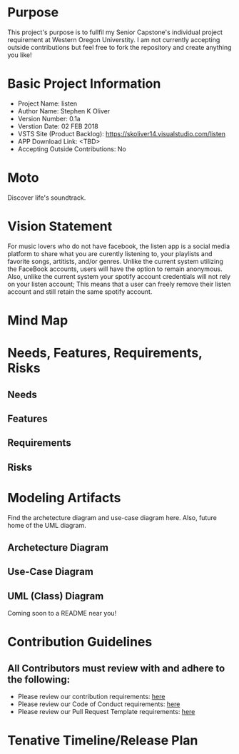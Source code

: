 # Purpose
This project's purpose is to fullfil my Senior Capstone's individual project 
requirement at Western Oregon Universtity. I am not currently accepting outside
contributions but feel free to fork the repository and create anything you like!

# Basic Project Information
* Project Name: listen
* Author Name: Stephen K Oliver
* Version Number: 0.1a
* Verstion Date: 02 FEB 2018
* VSTS Site (Product Backlog): https://skoliver14.visualstudio.com/listen
* APP Download Link: \<TBD\>
* Accepting Outside Contributions: No

# Moto
Discover life's soundtrack.

# Vision Statement
For music lovers who do not have facebook, the listen app is a social media platform to share what you are curently listening to, your playlists and favorite songs, artitists, and/or genres. Unlike the current system utilizing the FaceBook accounts, users will have the option to remain anonymous. Also, unlike the current system your spotify account credentials will not rely on your listen account; This means that a user can freely remove their listen account and still retain the same spotify account.

# Mind Map
<!-- Image Here -->

# Needs, Features, Requirements, Risks
## Needs
<!-- Text Here -->

## Features
<!-- Text Here -->

## Requirements
<!-- Text Here -->

## Risks
<!-- Text Here -->

# Modeling Artifacts
Find the archetecture diagram and use-case diagram here. 
Also, future home of the UML diagram.

## Archetecture Diagram
<!-- image here -->

## Use-Case Diagram
<!-- image here -->

## UML (Class) Diagram
Coming soon to a README near you!

# Contribution Guidelines
## All Contributors must review with and adhere to the following:
* Please review our contribution requirements: [here](CONTRIBUTING.md)
* Please review our Code of Conduct requirements: [here](CODE_OF_CONDUCT.md)
* Please review our Pull Request Template requirements: [here]()

# Tenative Timeline/Release Plan
<!-- Image Here -->
